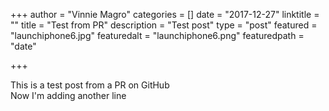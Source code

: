 +++
author = "Vinnie Magro"
categories = []
date = "2017-12-27"
linktitle = ""
title = "Test from PR"
description = "Test post"
type = "post"
featured = "launchiphone6.jpg"
featuredalt = "launchiphone6.png"
featuredpath = "date"

+++

This is a test post from a PR on GitHub  
Now I'm adding another line
